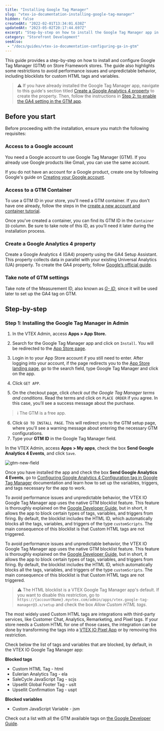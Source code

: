```yaml
---
title: "Installing Google Tag Manager"
slug: "vtex-io-documentation-installing-google-tag-manager"
hidden: false
createdAt: "2022-02-01T13:34:01.638Z"
updatedAt: "2023-05-02T20:17:44.697Z"
excerpt: "Step-by-step on how to install the Google Tag Manager app in your VTEX Admin."
category: "Storefront Development"
seeAlso:
 - "/docs/guides/vtex-io-documentation-configuring-ga-in-gtm"
---
```


This guide provides a step-by-step on how to install and configure Google Tag Manager (GTM) on Store Framework stores. The guide also highlights some restrictions to avoid performance issues and unpredictable behavior, including blocklists for custom HTML tags and variables.

> ⚠️ If you have already installed the Google Tag Manager app, navigate to this guide's section titled [Create a Google Analytics 4 property](#create-a-google-analytics-4-property) to create the property. Then, follow the instructions in [Step 2: to enable the GA4 setting in the GTM app](#step-2-enabling-the-ga4-setting-in-the-gtm-app).
>
## Before you start

Before proceeding with the installation, ensure you match the following requisites:

### Access to a Google account

You need a Google account to use Google Tag Manager (GTM). If you already use Google products like Gmail, you can use the same account.

If you do not have an account for a Google product, create one by following Google's guide on [Creating your Google account](https://accounts.google.com/signup/v2/webcreateaccount?service=analytics&continue=https%3A%2F%2Ftagmanager.google.com%2F&dsh=S1158101756%3A1642078409369040&biz=true&flowName=GlifWebSignIn&flowEntry=SignUp&nogm=true).

### Access to a GTM Container

To use a GTM ID in your store, you'll need a GTM container. If you don't have one already, follow the steps in the [create a new account and container tutorial](https://support.google.com/tagmanager/answer/6103696?hl=en#install).

Once you've created a container, you can find its GTM ID in the `Container ID` column. Be sure to take note of this ID, as you'll need it later during the installation process.

### Create a Google Analytics 4 property

Create a Google Analytics 4 (GA4) property using the GA4 Setup Assistant. This property collects data in parallel with your existing Universal Analytics (UA) property. To create the GA4 property, follow [Google’s official guide](https://support.google.com/analytics/answer/9744165#zippy=%2Cin-this-article).

### Take note of GTM settings

Take note of the Measurement ID, also known as [*G- ID*](https://support.google.com/analytics/answer/9539598#find-G-ID), since it will be used later to set up the GA4 tag on GTM.

## Step-by-step

### Step 1: Installing the Google Tag Manager in Admin

1. In the VTEX Admin, access **Apps > App Store.**
2. Search for the Google Tag Manager app and click on `Install`. You will be redirected to the [App Store page](https://apps.vtex.com/vtex-google-tag-manager/p).
   
3. Login in to your App Store account if you still need to enter. After logging into your account, if the page redirects you to the [App Store landing page](https://apps.vtex.com/), go to the search field, type Google Tag Manager and click on the app.

4. Click `GET APP`.

5. On the checkout page, click *check out the Google Tag Manager terms and conditions*. Read the terms and click on `PLACE ORDER` if you agree. In this case, you’ll see a success message about the purchase.

> ℹ️ The GTM is a free app.

6. Click `GO TO INSTALL PAGE`. This will redirect you to the GTM setup page, where you'll see a warning message about entering the necessary GTM configurations.
7. Type your **GTM ID** in the Google Tag Manager field.




In the VTEX Admin, access **Apps > My apps**, check the box **Send Google Analytics 4 Events**, and click `Save`.

![gtm-new-field](https://vtexhelp.vtexassets.com/assets/docs/src/gtm-new-field___bf665f34409d6d7cbcfc79239e277ee0.png)

Once you have installed the app and check the box **Send Google Analytics 4 Events**, go to [Configuring Google Analytics 4 Configuration tag in Google Tag Manager](/tbd) documentation and learn how to set up the variables, triggers, and tags necessary for the app to work.

To avoid performance issues and unpredictable behavior, the VTEX IO Google Tag Manager app uses the native GTM blocklist feature. This feature is thoroughly explained on the  [Google Developer Guide](https://developers.google.com/tag-platform/tag-manager/web/restrict), but in short, it allows the app to block certain types of tags, variables, and triggers from firing. By default, the blocklist includes the HTML ID, which automatically blocks all the tags, variables, and triggers of the type `customScripts`. The main consequence of this blocklist is that Custom HTML tags are not triggered.

To avoid performance issues and unpredictable behavior, the VTEX IO Google Tag Manager app uses the native GTM blocklist feature. This feature is thoroughly explained on the  [Google Developer Guide](https://developers.google.com/tag-platform/tag-manager/web/restrict), but in short, it allows the app to block certain types of tags, variables, and triggers from firing. By default, the blocklist includes the HTML ID, which automatically blocks all the tags, variables, and triggers of the type `customScripts`. The main consequence of this blocklist is that Custom HTML tags are not triggered.

> ⚠️ The HTML blocklist is a VTEX Google Tag Manager app's default. If you want to disable this restriction, go to `https://{accountName}.myvtex.com/admin/apps/vtex.google-tag-manager@3.x/setup` and check the box *Allow Custom HTML tags*.

The most widely used Custom HTML tags are integrations with third-party services, like Customer Chat, Analytics, Remarketing, and Pixel tags. If your store needs a Custom HTML for one of those cases, the integration can be done by transforming the tags into a [VTEX IO Pixel App](/docs/guides/pixel-apps) or by removing this restriction.

Check below the list of tags and variables that are blocked, by default, in the VTEX IO Google Tag Manager app:

**Blocked tags**

- Custom HTML Tag - html
- Eulerian Analytics Tag - ela
- SaleCycle JavaScript Tag - scjs
- Upsellit Global Footer Tag - uslt
- Upsellit Confirmation Tag - uspt

**Blocked variables**

- Custom JavaScript Variable - jsm

Check out a list with all the GTM available tags on [the Google Developer Guide](https://developers.google.com/tag-platform/tag-manager/web/datalayer).

